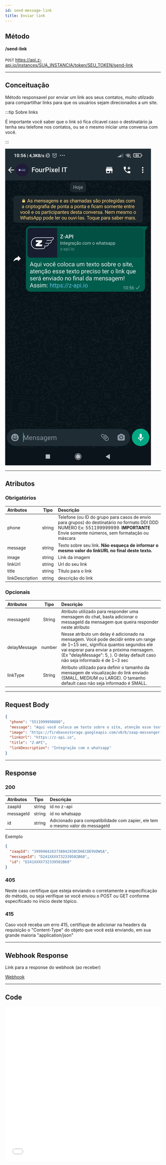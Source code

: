 ```yaml
---
id: send-message-link
title: Enviar link
---
```


## Método

#### /send-link

`POST` https://api.z-api.io/instances/SUA_INSTANCIA/token/SEU_TOKEN/send-link

---

## Conceituação

Método responsavel por enviar um link aos seus contatos, muito utilzado para compartilhar links para que os usuários sejam direcionados a um site.

:::tip Sobre links

É importante você saber que o link só fica clicavel caso o destinatário ja tenha seu telefone nos contatos, ou se o mesmo iniciar uma conversa com vocë.

:::

![image](../../img/send-message-link.jpeg)

---

## Atributos

### Obrigatórios

| Atributos | Tipo | Descrição |
| :-- | :-: | :-- |
| phone | string | Telefone (ou ID do grupo para casos de envio para grupos) do destinatário no formato DDI DDD NUMERO Ex: 551199999999. **IMPORTANTE** Envie somente números, sem formatação ou máscara |
| message | string | Texto sobre seu link. **Não esqueça de informar o mesmo valor do linkURL no final deste texto.** |
| image | string | Link da imagem |
| linkUrl | string | Url do seu link |
| title | string | Titulo para o link |
| linkDescription | string | descrição do link |

### Opcionais

| Atributos | Tipo | Descrição |
| :-- | :-: | :-- |
| messageId | String | Atributo utilizado para responder uma mensagem do chat, basta adicionar o messageId da mensagem que queira responder neste atributo |
| delayMessage | number | Nesse atributo um delay é adicionado na mensagem. Você pode decidir entre um range de 1~15 sec, significa quantos segundos ele vai esperar para enviar a próxima mensagem. (Ex "delayMessage": 5, ). O delay default caso não seja informado é de 1~3 sec |
| linkType |  String | Atributo utilizado para definir o tamanho da mensagem de visualização do link enviado (SMALL, MEDIUM ou LARGE). O tamanho default caso não seja informado é SMALL.|
---

## Request Body

```json
{
  "phone": "5511999998888",
  "message": "Aqui você coloca um texto sobre o site, atenção esse texto preciso ter o link que será enviado no final da mensagem! Assim: https://z-api.io",
  "image": "https://firebasestorage.googleapis.com/v0/b/zaap-messenger-web.appspot.com/o/logo.png?alt=media",
  "linkUrl": "https://z-api.io",
  "title": "Z-API",
  "linkDescription": "Integração com o whatsapp"
}
```

---

## Response

### 200

| Atributos | Tipo   | Descrição      |
| :-------- | :----- | :------------- |
| zaapId    | string | id no z-api    |
| messageId | string | id no whatsapp |
| id | string | Adicionado para compatibilidade com zapier, ele tem o mesmo valor do messageId |

Exemplo

```json
{
  "zaapId": "3999984263738042930CD6ECDE9VDWSA",
  "messageId": "D241XXXX732339502B68",
  "id": "D241XXXX732339502B68"
}
```

### 405

Neste caso certifique que esteja enviando o corretamente a especificação do método, ou seja verifique se você enviou o POST ou GET conforme especificado no inicio deste tópico.

### 415

Caso você receba um erro 415, certifique de adicionar na headers da requisição o "Content-Type" do objeto que você está enviando, em sua grande maioria "application/json"

---

## Webhook Response

Link para a response do webhook (ao receber)

[Webhook](../webhooks/on-message-received#exemplo-de-retorno-de-texto)

---

## Code

<iframe src="//api.apiembed.com/?source=https://raw.githubusercontent.com/Z-API/z-api-docs/main/json-examples/send-link.json&targets=all" frameborder="0" scrolling="no" width="100%" height="500px" seamless></iframe>
